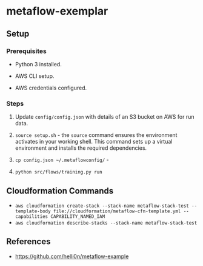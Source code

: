 # metaflow-exemplar

## Setup

### Prerequisites

- Python 3 installed.

- AWS CLI setup.

- AWS credentials configured. 

### Steps

1. Update ``config/config.json`` with details of an S3 bucket on AWS for run data.

2. ``source setup.sh`` - the ``source`` command ensures the environment activates in your working shell. This command sets up a virtual environment and installs the required dependencies. 

3. ``cp config.json ~/.metaflowconfig/`` -

4. ``python src/flows/training.py run``

## Cloudformation Commands

- ``aws cloudformation create-stack --stack-name metaflow-stack-test --template-body file://cloudformation/metaflow-cfn-template.yml --capabilities CAPABILITY_NAMED_IAM``
- ``aws cloudformation describe-stacks --stack-name metaflow-stack-test``

## References

- https://github.com/helli0n/metaflow-example